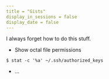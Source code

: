 ```yaml
---
title = "Gists"
display_in_sessions = false
display_date = false
---
```


I always forget how to do this stuff.

- Show octal file permissions

```
$ stat -c '%a' ~/.ssh/authorized_keys
```

- ...
